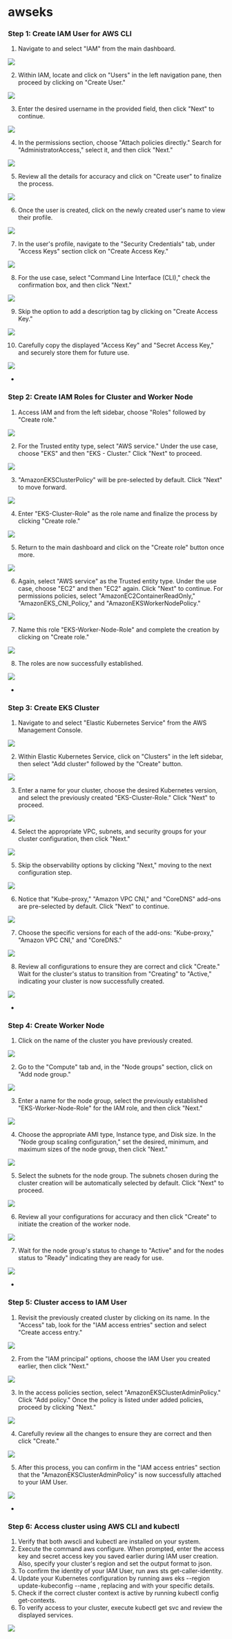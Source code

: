 # awseks

### Step 1: Create IAM User for AWS CLI

1. Navigate to and select "IAM" from the main dashboard.

<img src="src/01.png"/>

2. Within IAM, locate and click on "Users" in the left navigation pane, then proceed by clicking on "Create User."

<img src="src/02.png"/>

3. Enter the desired username in the provided field, then click "Next" to continue.

<img src="src/03.png"/>

4. In the permissions section, choose "Attach policies directly." Search for "AdministratorAccess," select it, and then click "Next."

<img src="src/04.png"/>

5. Review all the details for accuracy and click on "Create user" to finalize the process.

<img src="src/05.png"/>

6. Once the user is created, click on the newly created user's name to view their profile.

<img src="src/06.png"/>

7. In the user's profile, navigate to the "Security Credentials" tab, under "Access Keys" section click on "Create Access Key."
 
<img src="src/07.png"/>

8. For the use case, select "Command Line Interface (CLI)," check the confirmation box, and then click "Next."
 
<img src="src/08.png"/>

9. Skip the option to add a description tag by clicking on "Create Access Key."
 
<img src="src/09.png"/>

10. Carefully copy the displayed "Access Key" and "Secret Access Key," and securely store them for future use.
 
<img src="src/10.png"/>

-

### Step 2: Create IAM Roles for Cluster and Worker Node

1. Access IAM and from the left sidebar, choose "Roles" followed by "Create role."

<img src="src/11.png"/>

2. For the Trusted entity type, select "AWS service." Under the use case, choose "EKS" and then "EKS - Cluster." Click "Next" to proceed.

<img src="src/12.png"/>

3. "AmazonEKSClusterPolicy" will be pre-selected by default. Click "Next" to move forward.

<img src="src/13.png"/>

4. Enter "EKS-Cluster-Role" as the role name and finalize the process by clicking "Create role."

<img src="src/14.png"/>

5. Return to the main dashboard and click on the "Create role" button once more.

<img src="src/15.png"/>

6. Again, select "AWS service" as the Trusted entity type. Under the use case, choose "EC2" and then "EC2" again. Click "Next" to continue. For permissions policies, select "AmazonEC2ContainerReadOnly," "AmazonEKS_CNI_Policy," and "AmazonEKSWorkerNodePolicy."

<img src="src/16.png"/>

7. Name this role "EKS-Worker-Node-Role" and complete the creation by clicking on "Create role."

<img src="src/17.png"/>

8. The roles are now successfully established.

<img src="src/18.png"/>


-

### Step 3: Create EKS Cluster

1. Navigate to and select "Elastic Kubernetes Service" from the AWS Management Console.

<img src="src/19.png"/>

2. Within Elastic Kubernetes Service, click on "Clusters" in the left sidebar, then select "Add cluster" followed by the "Create" button.

<img src="src/20.png"/>

3. Enter a name for your cluster, choose the desired Kubernetes version, and select the previously created "EKS-Cluster-Role." Click "Next" to proceed.

<img src="src/21.png"/>

4. Select the appropriate VPC, subnets, and security groups for your cluster configuration, then click "Next."

<img src="src/22.png"/>

5. Skip the observability options by clicking "Next," moving to the next configuration step.

<img src="src/23.png"/>

6. Notice that "Kube-proxy," "Amazon VPC CNI," and "CoreDNS" add-ons are pre-selected by default. Click "Next" to continue.

<img src="src/24.png"/>

7. Choose the specific versions for each of the add-ons: "Kube-proxy," "Amazon VPC CNI," and "CoreDNS."

<img src="src/25.png"/>

8. Review all configurations to ensure they are correct and click "Create." Wait for the cluster's status to transition from "Creating" to "Active," indicating your cluster is now successfully created.

<img src="src/26.png"/>

-
### Step 4: Create Worker Node

1. Click on the name of the cluster you have previously created.

<img src="src/27.png"/>

2. Go to the "Compute" tab and, in the "Node groups" section, click on "Add node group."

<img src="src/28.png"/>

3. Enter a name for the node group, select the previously established "EKS-Worker-Node-Role" for the IAM role, and then click "Next."

<img src="src/29.png"/>

4. Choose the appropriate AMI type, Instance type, and Disk size. In the "Node group scaling configuration," set the desired, minimum, and maximum sizes of the node group, then click "Next."

<img src="src/30.png"/>

5. Select the subnets for the node group. The subnets chosen during the cluster creation will be automatically selected by default. Click "Next" to proceed.

<img src="src/31.png"/>

6. Review all your configurations for accuracy and then click "Create" to initiate the creation of the worker node.

<img src="src/32.png"/>

7. Wait for the node group's status to change to "Active" and for the nodes status to "Ready" indicating they are ready for use.

<img src="src/33.png"/>


-
### Step 5: Cluster access to IAM User

1. Revisit the previously created cluster by clicking on its name. In the "Access" tab, look for the "IAM access entries" section and select "Create access entry."

<img src="src/34.png"/>

2. From the "IAM principal" options, choose the IAM User you created earlier, then click "Next."

<img src="src/35.png"/>

3. In the access policies section, select "AmazonEKSClusterAdminPolicy." Click "Add policy." Once the policy is listed under added policies, proceed by clicking "Next."

<img src="src/36.png"/>

4. Carefully review all the changes to ensure they are correct and then click "Create."

<img src="src/37.png"/>

5. After this process, you can confirm in the "IAM access entries" section that the "AmazonEKSClusterAdminPolicy" is now successfully attached to your IAM User.

<img src="src/38.png"/>



-

### Step 6: Access cluster using AWS CLI and kubectl

1. Verify that both awscli and kubectl are installed on your system.
2. Execute the command aws configure. When prompted, enter the access key and secret access key you saved earlier during IAM user creation. Also, specify your cluster's region and set the output format to json.
3. To confirm the identity of your IAM User, run aws sts get-caller-identity.
4. Update your Kubernetes configuration by running aws eks --region <cluster region> update-kubeconfig --name <cluster name>, replacing <cluster region> and <cluster name> with your specific details.
5. Check if the correct cluster context is active by running kubectl config get-contexts.
6. To verify access to your cluster, execute kubectl get svc and review the displayed services.

<img src="src/39.png"/>
